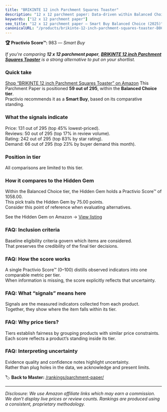 ```yaml
---
title: "BRIKINTE 12 inch Parchment Squares Toaster"
description: "12 x 12 parchment paper: Data-driven within Balanced Choice ranking using the Practivio Score™. Positioned by quality, value, demand, findability, momentum."
keywords: ["12 x 12 parchment paper"]
seo_title: "12 x 12 parchment paper — Smart Buy Balanced Choice (2025)"
canonicalURL: "/products/brikinte-12-inch-parchment-squares-toaster-B0CN1C1V86/"
---
```


**🏆 Practivio Score™:** 983 — _Smart Buy_


*If you're comparing **12 x 12 parchment paper**, **[BRIKINTE 12 inch Parchment Squares Toaster](https://www.amazon.com/dp/B0CN1C1V86?tag=practivio-20)** is a strong alternative to put on your shortlist.*
### Quick take
[Shop “BRIKINTE 12 inch Parchment Squares Toaster” on Amazon](https://www.amazon.com/dp/B0CN1C1V86?tag=practivio-20)
This Parchment Paper is positioned **59 out of 295**, within the **Balanced Choice tier**.  
Practivio recommends it as a **Smart Buy**, based on its comparative standing.

### What the signals indicate
Price: 131 out of 295 (top 45% lowest-priced).  
Reviews: 50 out of 295 (top 17% in review volume).  
Rating: 242 out of 295 (top 83% by star rating).  
Demand: 66 out of 295 (top 23% by buyer demand this month).

### Position in tier
All comparisons are limited to this tier.

### How it compares to the Hidden Gem
Within the Balanced Choice tier, the Hidden Gem holds a Practivio Score™ of 1058.00.  
This pick trails the Hidden Gem by 75.00 points.  
Consider this point of reference when evaluating alternatives.  

See the Hidden Gem on Amazon → [View listing](https://www.amazon.com/dp/B0B6PLG6G2?tag=practivio-20)

### FAQ: Inclusion criteria
Baseline eligibility criteria govern which items are considered.  
That preserves the credibility of the final tier decisions.

### FAQ: How the score works
A single Practivio Score™ (0–100) distills observed indicators into one comparable metric per tier.  
When information is missing, the score explicitly reflects that uncertainty.

### FAQ: What “signals” means here
Signals are the measured indicators collected from each product.  
Together, they show where the item falls within its tier.

### FAQ: Why price tiers?
Tiers establish fairness by grouping products with similar price constraints.  
Each score reflects a product’s standing inside its tier.

### FAQ: Interpreting uncertainty
Evidence quality and confidence notes highlight uncertainty.  
Rather than plug holes in the data, we acknowledge and present limits.


🏷️ **Back to Master:** [/rankings/parchment-paper/](/rankings/parchment-paper/)

---
_Disclosure: We use Amazon affiliate links which may earn a commission. We don’t display live prices or review counts. Rankings are produced using a consistent, proprietary methodology._
